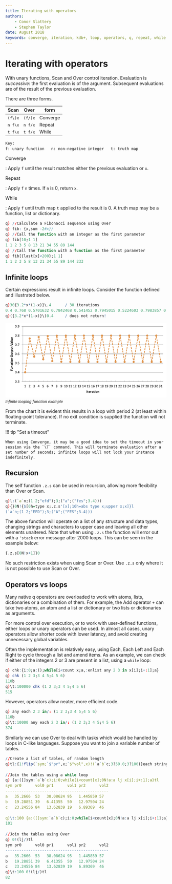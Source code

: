 ```yaml
---
title: Iterating with operators
authors: 
    - Conor Slattery
    - Stephen Taylor
date: August 2018
keywords: converge, iteration, kdb+, loop, operators, q, repeat, while
---
```


# Iterating with operators



With unary functions, Scan and Over control iteration.
Evaluation is _successive_: the first evaluation is of the argument.
Subsequent evaluations are of the result of the previous evaluation.

There are three forms.

Scan    | Over    | form
--------|---------|-------
`(f\)x` | `(f/)x` | Converge
`n f\x` | `n f/x` | Repeat
`t f\x` | `t f/x` | While

```txt
Key:
f: unary function   n: non-negative integer   t: truth map
```

Converge

: Apply `f` until the result matches either the previous evaluation or `x`.

Repeat

: Apply `f` `n` times. If `n` is 0, return `x`.

While

: Apply `f` until truth map `t` applied to the result is 0. A truth map may be a function, list or dictionary.

```q
q) //Calculate a Fibonacci sequence using Over
q) fib: {x,sum -2#x}/
q) //Call the function with an integer as the first parameter
q) fib[10;1 1]
1 1 2 3 5 8 13 21 34 55 89 144
q) //Call the function with a function as the first parameter
q) fib[{last[x]<200};1 1]
1 1 2 3 5 8 13 21 34 55 89 144 233
```


## Infinite loops

Certain expressions result in infinite loops. 
Consider the function defined and illustrated below.

```q
q)30{3.2*x*(1-x)}\.4      / 30 iterations
0.4 0.768 0.5701632 0.7842468 0.541452 0.7945015 0.5224603 0.7983857 0.515091..
q)({3.2*x*(1-x)}\)0.4     / does not return!
```

![](img/image35.png)  
<small>_Infinite looping function example_</small>

From the chart it is evident this results in a loop with
period 2 (at least within floating-point tolerance). 
If no exit condition is supplied the function will not terminate.

!!! tip "Set a timeout"

    When using Converge, it may be a good idea to set the timeout in your session via the `\T` command. This will terminate evaluation after a set number of seconds; infinite loops will not lock your instance indefinitely.


## Recursion

The self function `.z.s` can be used in recursion, allowing
more flexibility than Over or Scan. 

```q
q)l:(`a`n;(1 2;"efd");3;("a";("fes";3.4)))
q){}0N!{$[0h=type x;.z.s'[x];10h=abs type x;upper x;x]}l
(`a`n;(1 2;"EFD");3;("A";("FES";3.4)))
```

The above function will operate on a list of any structure and data
types, changing strings and characters to upper case and leaving all
other elements unaltered. 
Note that when using `.z.s` the function will error out with a `'stack` error message after 2000 loops.
This can be seen in the example below:

```q
{.z.s[0N!x+1]}0
```

No such restriction exists when using Scan or Over.
Use `.z.s` only where it is not possible to use Scan or Over.


## Operators vs loops

Many native q operators are overloaded to work with atoms, lists, dictionaries or a combination of them.
For example, the Add operator `+` can take two atoms, an atom and a list or dictionary or two lists or dictionaries as arguments. 

For more control over execution, or to work with user-defined functions, either loops or unary operators can be used. 
In almost all cases, unary operators allow shorter code with lower latency, and avoid creating unnecessary global variables.

Often the implementation is relatively easy, using Each, Each Left and
Each Right to cycle through a list and amend items.
As an example, we can check if either of the integers 2 or 3
are present in a list, using a `while` loop:

```q
q) chk:{i:0;a:();while[i<count x;a,:enlist any 2 3 in x[i];i+:1];a}
q) chk (1 2 3;3 4 5;4 5 6)
110b
q)\t:100000 chk (1 2 3;3 4 5;4 5 6)
515
```

However, operators allow neater, more efficient code.

```q
q) any each 2 3 in/: (1 2 3;3 4 5;4 5 6)
110b
q)\t:10000 any each 2 3 in/: (1 2 3;3 4 5;4 5 6)
374
```

Similarly we can use Over to deal with tasks which would be handled by loops in C-like languages. 
Suppose you want to join a variable number of tables.

```q
//Create a list of tables, of random length
q)tl:{1!flip(`sym;`$"pr",x;`$"vol",x)!(`a`b`c;3?50.0;3?100)}each string til 2+rand 10

//Join the tables using a while loop
q) {a:([]sym:`a`b`c);i:0;while[i<count[x];0N!a:a lj x[i];i+:1];a}tl
sym pr0      vol0 pr1      vol1 pr2      vol2
---------------------------------------------
a   35.2666  53   38.08624 95   1.445859 57
b   19.28851 39   6.41355  50   12.97504 24
c   23.24556 84   13.62839 19   6.89369  46

q)\t:100 {a:([]sym:`a`b`c);i:0;while[i<count[x];0N!a:a lj x[i];i+:1];a}tl
101

//Join the tables using Over
q) 0!(lj/)tl
sym pr0      vol0 pr1      vol1 pr2      vol2
---------------------------------------------
a   35.2666  53   38.08624 95   1.445859 57
b   19.28851 39   6.41355  50   12.97504 24
c   23.24556 84   13.62839 19   6.89369  46
q)\t:100 0!(lj/)tl
82
```

